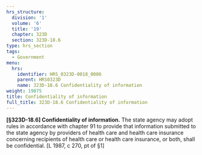 ```yaml
---
hrs_structure:
  division: '1'
  volume: '6'
  title: '19'
  chapter: 323D
  section: 323D-18.6
type: hrs_section
tags:
  - Government
menu:
  hrs:
    identifier: HRS_0323D-0018_0006
    parent: HRS0323D
    name: 323D-18.6 Confidentiality of information
weight: 19075
title: Confidentiality of information
full_title: 323D-18.6 Confidentiality of information
---
```

**[§323D-18.6] Confidentiality of information.** The state agency may adopt rules in accordance with chapter 91 to provide that information submitted to the state agency by providers of health care and health care insurance concerning recipients of health care or health care insurance, or both, shall be confidential. [L 1987, c 270, pt of §1]